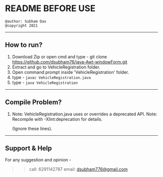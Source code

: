 # README BEFORE USE
```
@author: Subham Das
@copyright 2021
```

---

## How to run?
1. Download Zip or open cmd and type - git clone https://github.com/dsubham76/java-Awt-windowForm.git
2. Extract and go to VehicleRegistration folder.
3. Open command prompt inside 'VehicleRegistration' folder.
4. type - 
``` javac VehicleRegistration.java ```
5. type - 
``` java VehicleRegistration ```

---

## Compile Problem?
1.  Note: VehicleRegistration.java uses or overrides a deprecated API.
	Note: Recompile with -Xlint:deprecation for details.

	(Ignore these lines).

---

## Support & Help
For any suggestion and opinion -
>> call: 6291142787
>> email: dsubham776@gmail.com

